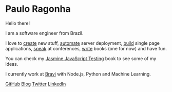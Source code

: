 # Paulo Ragonha

Hello there!

I am a software engineer from Brazil.

I love to [create](https://github.com/nko3/go-horse-go) new stuff, [automate](https://github.com/pirelenito/nodejs-in-production) server deployment, [build](https://github.com/pirelenito/sagui) single page applications, [speak](http://paulo.ragonha.me/talks/js-that-lives-on) at conferences, [write](http://www.amazon.com/Jasmine-JavaScript-Testing-ebook/dp/B00ESX15MW) books (one for now) and have fun.

You can check my [Jasmine JavaScript Testing](http://www.amazon.com/Jasmine-JavaScript-Testing-ebook/dp/B00ESX15MW) book to see some of my ideas.

I currently work at [Bravi](http://bravi.com.br) with Node.js, Python and Machine Learning.

<a class='github-link' href="http://github.com/pirelenito" title='GitHub'><span>GitHub</span></a>
<a class='blog-link' href="blog" title='Blog'><span>Blog</span></a>
<a class='twitter-link' href="http://twitter.com/pirelenito" title='Twitter'><span>Twitter</span></a>
<a class='linkedin-link' href="http://linkedin.com/in/pirelenito" title='LinkedIn'><span>LinkedIn</span></a>
<div class="avatar"></div>

